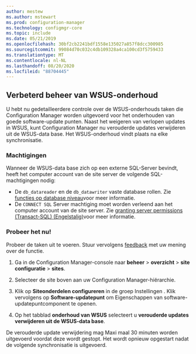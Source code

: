 ```yaml
---
author: mestew
ms.author: mstewart
ms.prod: configuration-manager
ms.technology: configmgr-core
ms.topic: include
ms.date: 05/21/2019
ms.openlocfilehash: 30bf2cb2241bdf1558e135027a857f8dcc300985
ms.sourcegitcommit: 99084d70c032c4db109328a4ca100cd3f5759433
ms.translationtype: MT
ms.contentlocale: nl-NL
ms.lasthandoff: 08/20/2020
ms.locfileid: "88704445"
---
```

## <a name="improved-control-over-wsus-maintenance"></a>Verbeterd beheer van WSUS-onderhoud
<!--41101009-->

U hebt nu gedetailleerdere controle over de WSUS-onderhouds taken die Configuration Manager worden uitgevoerd voor het onderhouden van goede software-update punten. Naast het weigeren van verlopen updates in WSUS, kunt Configuration Manager nu verouderde updates verwijderen uit de WSUS-data base. Het WSUS-onderhoud vindt plaats na elke synchronisatie.

### <a name="permissions"></a>Machtigingen

Wanneer de WSUS-data base zich op een externe SQL-Server bevindt, heeft het computer account van de site server de volgende SQL-machtigingen nodig:

- De `db_datareader` en de `db_datawriter` vaste database rollen. Zie [functies op database niveau](/sql/relational-databases/security/authentication-access/database-level-roles?view=sql-server-2017#fixed-database-roles)voor meer informatie.
- De `CONNECT SQL` Server machtiging moet worden verleend aan het computer account van de site server. Zie [granting server permissions (Transact-SQL) (Engelstalig)](/sql/t-sql/statements/grant-server-permissions-transact-sql?view=sql-server-2017)voor meer informatie.


### <a name="try-it-out"></a>Probeer het nu!

Probeer de taken uit te voeren. Stuur vervolgens [feedback](../../../../understand/find-help.md#product-feedback) met uw mening over de functie.

1. Ga in de Configuration Manager-console naar **beheer**  >  **overzicht**  >  **site configuratie**  >  **sites**.

2. Selecteer de site boven aan uw Configuration Manager-hiërarchie.

3. Klik op **Siteonderdelen configureren** in de groep Instellingen . Klik vervolgens op **Software-updatepunt** om Eigenschappen van software-updatepuntcomponent te openen.

4. Op het tabblad **onderhoud van WSUS** selecteert u **verouderde updates verwijderen uit de WSUS-data base**.

De verouderde update verwijdering mag Maxi maal 30 minuten worden uitgevoerd voordat deze wordt gestopt. Het wordt opnieuw opgestart nadat de volgende synchronisatie is uitgevoerd.
